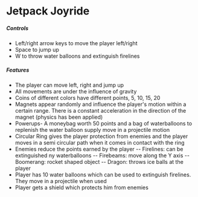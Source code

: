 # Jetpack Joyride

##### Controls
- Left/right arrow keys to move the player left/right
- Space to jump up
- W to throw water balloons and extinguish firelines

##### Features
- The player can move left, right and jump up
- All movements are under the influence of gravity
- Coins of different colors have different points, 5, 10, 15, 20
- Magnets appear randomly and influence the player's motion within a certain range. There is a constant acceleration in the direction of the magnet (physics has been applied)
- Powerups- A moneybag worth 50 points and a bag of waterballoons to replenish the water balloon supply move in a projectile motion
- Circular Ring gives the player protection from enemies and the player moves in a semi circular path when it comes in contact with the ring
- Enemies reduce the points earned by the player
-- Firelines: can be extinguished ny waterballoons
-- Firebeams: move along the Y axis
-- Boomerang: rocket shaped object
-- Dragon: throws ice balls at the player
- Player has 10 water balloons which can be used to extinguish firelines. They move in a projectile when used
- Player gets a shield which protects him from enemies 
